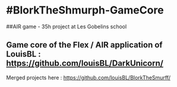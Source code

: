 #BlorkTheShmurph-GameCore
======================

##AIR game - 35h project at Les Gobelins school

Game core of the Flex / AIR application of LouisBL : <https://github.com/louisBL/DarkUnicorn/>
--
Merged projects here : <https://github.com/louisBL/BlorkTheSmurff/>